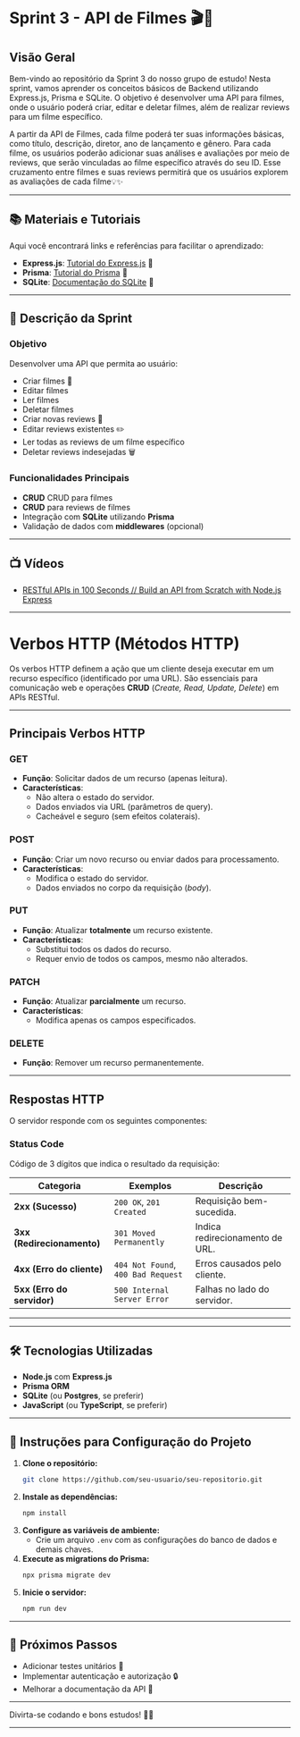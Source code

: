 # Sprint 3 - API de Filmes 🎬🚀

## Visão Geral

Bem-vindo ao repositório da Sprint 3 do nosso grupo de estudo! Nesta sprint, vamos aprender os conceitos básicos de Backend utilizando Express.js, Prisma e SQLite. O objetivo é desenvolver uma API para filmes, onde o usuário poderá criar, editar e deletar filmes, além de realizar reviews para um filme específico.

A partir da API de Filmes, cada filme poderá ter suas informações básicas, como título, descrição, diretor, ano de lançamento e gênero. Para cada filme, os usuários poderão adicionar suas análises e avaliações por meio de reviews, que serão vinculadas ao filme específico através do seu ID. Esse cruzamento entre filmes e suas reviews permitirá que os usuários explorem as avaliações de cada filme💡✨

---

## 📚 Materiais e Tutoriais

Aqui você encontrará links e referências para facilitar o aprendizado:
- **Express.js**: [Tutorial do Express.js](https://expressjs.com/pt-br/) 🎥
- **Prisma**: [Tutorial do Prisma](https://www.prisma.io/docs) 🎥
- **SQLite**: [Documentação do SQLite](https://www.sqlite.org/docs.html) 📖


---

## 🚀 Descrição da Sprint

### Objetivo
Desenvolver uma API que permita ao usuário:
- Criar filmes 📜
- Editar filmes
- Ler filmes
- Deletar filmes
- Criar novas reviews 🎯
- Editar reviews existentes ✏️
- Ler todas as reviews de um filme específico
- Deletar reviews indesejadas 🗑️

### Funcionalidades Principais
- **CRUD** CRUD para filmes
- **CRUD** para reviews de filmes
- Integração com **SQLite** utilizando **Prisma**
- Validação de dados com **middlewares** (opcional)

---

## 📺 Vídeos

- [RESTful APIs in 100 Seconds // Build an API from Scratch with Node.js Express](https://www.youtube.com/watch?v=-MTSQjw5DrM&t=260s&ab_channel=Fireship)

---

# Verbos HTTP (Métodos HTTP)  
Os verbos HTTP definem a ação que um cliente deseja executar em um recurso específico (identificado por uma URL). São essenciais para comunicação web e operações **CRUD** (*Create, Read, Update, Delete*) em APIs RESTful.

---

## Principais Verbos HTTP  

### **GET**  
- **Função**: Solicitar dados de um recurso (apenas leitura).  
- **Características**:  
  - Não altera o estado do servidor.  
  - Dados enviados via URL (parâmetros de query).  
  - Cacheável e seguro (sem efeitos colaterais).  

### **POST**  
- **Função**: Criar um novo recurso ou enviar dados para processamento.  
- **Características**:  
  - Modifica o estado do servidor.  
  - Dados enviados no corpo da requisição (*body*).  

### **PUT**  
- **Função**: Atualizar **totalmente** um recurso existente.  
- **Características**:  
  - Substitui todos os dados do recurso.  
  - Requer envio de todos os campos, mesmo não alterados.  

### **PATCH**  
- **Função**: Atualizar **parcialmente** um recurso.  
- **Características**:  
  - Modifica apenas os campos especificados.  

### **DELETE**  
- **Função**: Remover um recurso permanentemente.  

---

## Respostas HTTP  
O servidor responde com os seguintes componentes:  

### **Status Code**  
Código de 3 dígitos que indica o resultado da requisição:  

| Categoria          | Exemplos                   | Descrição                          |  
|---------------------|----------------------------|------------------------------------|  
| **2xx (Sucesso)**   | `200 OK`, `201 Created`    | Requisição bem-sucedida.           |  
| **3xx (Redirecionamento)** | `301 Moved Permanently` | Indica redirecionamento de URL.    |  
| **4xx (Erro do cliente)** | `404 Not Found`, `400 Bad Request` | Erros causados pelo cliente. |  
| **5xx (Erro do servidor)** | `500 Internal Server Error` | Falhas no lado do servidor.    |  

---

---

## 🛠️ Tecnologias Utilizadas

- **Node.js** com **Express.js**
- **Prisma ORM**
- **SQLite** (ou **Postgres**, se preferir)
- **JavaScript** (ou **TypeScript**, se preferir)

---

## 📝 Instruções para Configuração do Projeto

1. **Clone o repositório:**
   ```bash
   git clone https://github.com/seu-usuario/seu-repositorio.git
   ```
2. **Instale as dependências:**
   ```bash
   npm install
   ```
3. **Configure as variáveis de ambiente:**
   - Crie um arquivo `.env` com as configurações do banco de dados e demais chaves.
4. **Execute as migrations do Prisma:**
   ```bash
   npx prisma migrate dev
   ```
5. **Inicie o servidor:**
   ```bash
   npm run dev
   ```

---

## 🎯 Próximos Passos

- Adicionar testes unitários 🧪
- Implementar autenticação e autorização 🔒
- Melhorar a documentação da API 📖

---

Divirta-se codando e bons estudos! 🚀✨

--------------------------------------------------